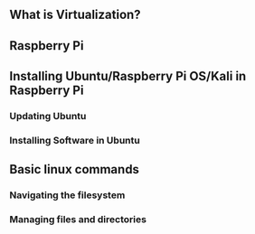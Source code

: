 ## What is Virtualization?

## Raspberry Pi

## Installing Ubuntu/Raspberry Pi OS/Kali in Raspberry Pi

### Updating Ubuntu

### Installing Software in Ubuntu


## Basic linux commands 

### Navigating the filesystem

### Managing files and directories